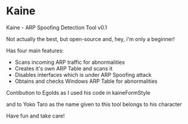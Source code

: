 # Kaine
Kaine - ARP Spoofing Detection Tool v0.1

Not actually the best, but open-source and, hey, i'm only a beginner!

Has four main features:

- Scans incoming ARP traffic for abnormalities
- Creates it's own ARP Table and scans it
- Disables interfaces which is under ARP Spoofing attack
- Obtains and checks Windows ARP Table for abnormalities

Contibution to Egolds as I used his code in kaineFormStyle

and to Yoko Taro as the name given to this tool belongs to his character

Have fun and take care!
